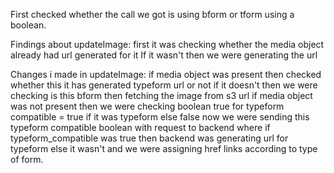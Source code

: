 First checked whether the call we got is using bform or tform using a boolean.

Findings about updateImage:
first it was checking whether the media object already had url generated for it
If it wasn't then we were generating the url

Changes i made in updateImage:
if media object was present then checked whether this it has generated typeform url or not if it doesn't then we were checking is this bform then fetching the image from s3 url
if media object was not present then we were checking boolean true for typeform compatible = true if it was typeform else false
now we were sending this typeform compatible boolean with request to backend where if typeform_compatible was true then backend was generating url for typeform else it wasn't and we were assigning href links according to type of form. 
